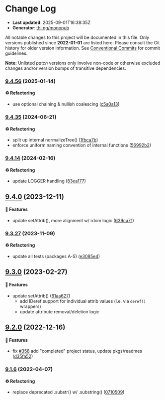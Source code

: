 # Change Log

- **Last updated**: 2025-09-01T16:38:35Z
- **Generator**: [thi.ng/monopub](https://thi.ng/monopub)

All notable changes to this project will be documented in this file.
Only versions published since **2022-01-01** are listed here.
Please consult the Git history for older version information.
See [Conventional Commits](https://conventionalcommits.org/) for commit guidelines.

**Note:** Unlisted _patch_ versions only involve non-code or otherwise excluded changes
and/or version bumps of transitive dependencies.

### [9.4.56](https://github.com/thi-ng/umbrella/tree/@thi.ng/hdom@9.4.56) (2025-01-14)

#### ♻️ Refactoring

- use optional chaining & nullish coalescing ([c5a0a13](https://github.com/thi-ng/umbrella/commit/c5a0a13))

### [9.4.35](https://github.com/thi-ng/umbrella/tree/@thi.ng/hdom@9.4.35) (2024-06-21)

#### ♻️ Refactoring

- split up internal normalizeTree() ([1fbca7b](https://github.com/thi-ng/umbrella/commit/1fbca7b))
- enforce uniform naming convention of internal functions ([56992b2](https://github.com/thi-ng/umbrella/commit/56992b2))

### [9.4.14](https://github.com/thi-ng/umbrella/tree/@thi.ng/hdom@9.4.14) (2024-02-16)

#### ♻️ Refactoring

- update LOGGER handling ([83ea177](https://github.com/thi-ng/umbrella/commit/83ea177))

## [9.4.0](https://github.com/thi-ng/umbrella/tree/@thi.ng/hdom@9.4.0) (2023-12-11)

#### 🚀 Features

- update setAttrib(), more alignment w/ rdom logic ([639ca71](https://github.com/thi-ng/umbrella/commit/639ca71))

### [9.3.27](https://github.com/thi-ng/umbrella/tree/@thi.ng/hdom@9.3.27) (2023-11-09)

#### ♻️ Refactoring

- update all tests (packages A-S) ([e3085e4](https://github.com/thi-ng/umbrella/commit/e3085e4))

## [9.3.0](https://github.com/thi-ng/umbrella/tree/@thi.ng/hdom@9.3.0) (2023-02-27)

#### 🚀 Features

- update setAttrib() ([61aa627](https://github.com/thi-ng/umbrella/commit/61aa627))
  - add IDeref support for individual attrib values (i.e. via `deref()` wrappers)
  - update attribute removal/deletion logic

## [9.2.0](https://github.com/thi-ng/umbrella/tree/@thi.ng/hdom@9.2.0) (2022-12-16)

#### 🚀 Features

- fix [#358](https://github.com/thi-ng/umbrella/issues/358) add "completed" project status, update pkgs/readmes ([d35fa52](https://github.com/thi-ng/umbrella/commit/d35fa52))

### [9.1.6](https://github.com/thi-ng/umbrella/tree/@thi.ng/hdom@9.1.6) (2022-04-07)

#### ♻️ Refactoring

- replace deprecated .substr() w/ .substring() ([0710509](https://github.com/thi-ng/umbrella/commit/0710509))
